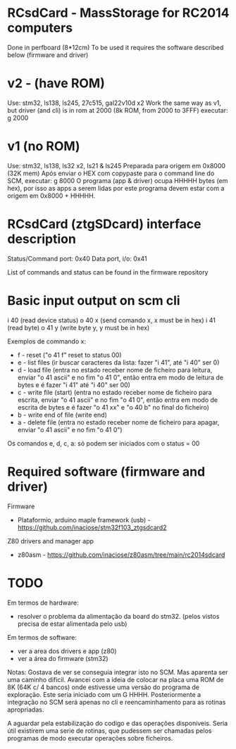 # RCsdCard - MassStorage for RC2014 computers
Done in perfboard (8*12cm)
To be used it requires the software described below (firmware and driver)

# v2 - (have ROM)
Use: stm32, ls138, ls245, 27c515, gal22v10d x2 
Work the same way as v1, but driver (and cli) is in rom at 2000 (8k ROM, from 2000 to 3FFF)
executar: g 2000

# v1 (no ROM)
Use: stm32, ls138, ls32 x2, ls21 & ls245 
Preparada para origem em 0x8000 (32K mem)
Após enviar o HEX com copypaste para o command line do SCM, executar: g 8000
O programa (app & driver) ocupa HHHHH bytes (em hex), por isso as apps a serem lidas por este programa devem estar com a origem em 0x8000 + HHHHH.

# RCsdCard (ztgSDcard) interface description

Status/Command port: 0x40
Data port, i/o: 0x41

List of commands and status can be found in the firmware repository

# Basic input output on scm cli
i 40 (read device status)
o 40 x (send comando x, x must be in hex)
i 41 (read byte)
o 41 y (write byte y, y must be in hex)

Exemplos de commando x:
- f - reset ("o 41 f" reset to status 00)
- e - list files (ir buscar caracteres da lista: fazer "i 41", até "i 40" ser 0)
- d - load file (entra no estado receber nome de ficheiro para leitura, enviar "o 41 ascii" e no fim "o 41 0", então entra em modo de leitura de bytes e é fazer "i 41" até "i 40" ser 00)
- c - write file (start) (entra no estado receber nome de ficheiro para escrita, enviar "o 41 ascii" e no fim "o 41 0", então entra em modo de escrita de bytes e é fazer "o 41 xx" e "o 40 b" no final do ficheiro)
- b - write end of file (write end)
- a - delete file (entra no estado receber nome de ficheiro para apagar, enviar "o 41 ascii" e no fim "o 41 0")

Os comandos e, d, c, a: só podem ser iniciados com o status = 00


# Required software (firmware and driver)

Firmware 
- Plataformio, arduino maple framework (usb) - https://github.com/inaciose/stm32f103_ztgsdcard2

Z80 drivers and manager app
- z80asm - https://github.com/inaciose/z80asm/tree/main/rc2014sdcard


# TODO

Em termos de hardware: 
- resolver o problema da alimentação da board do stm32. (pelos vistos precisa de estar alimentada pelo usb)

Em termos de software:
- ver a area dos drivers e app (z80)
- ver a área do firmware (stm32)

Notas:
Gostava de ver se conseguia integrar isto no SCM. Mas aparenta ser uma caminho dificil. Avancei com a ideia de colocar na placa uma ROM de 8K (64K c/ 4 bancos) onde estivesse uma versão do programa de exploração. Este seria iniciado com um G HHHH. Posteriormente a integração no SCM será apenas no cli e reencaminhamento para as rotinas apropriadas.

A aguardar pela estabilização do codigo e das operações disponiveis. Seria útil existirem uma serie de rotinas, que pudessem ser chamadas pelos programas de modo executar operações sobre ficheiros.

